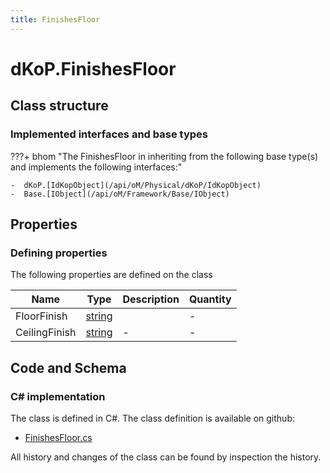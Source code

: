 ```yaml
---
title: FinishesFloor
---
```


# dKoP.FinishesFloor



## Class structure

### Implemented interfaces and base types

???+ bhom "The FinishesFloor in inheriting from the following base type(s) and implements the following interfaces:"

    -  dKoP.[IdKopObject](/api/oM/Physical/dKoP/IdKopObject)
    -  Base.[IObject](/api/oM/Framework/Base/IObject)


## Properties



### Defining properties

The following properties are defined on the class

| Name             | Type             | Description      | Quantity         |
|------------------|------------------|------------------|------------------|
| FloorFinish | [string](https://learn.microsoft.com/en-us/dotnet/api/System.String?view=netstandard-2.0) |  | - |
| CeilingFinish | [string](https://learn.microsoft.com/en-us/dotnet/api/System.String?view=netstandard-2.0) | - | - |


## Code and Schema

### C# implementation

The class is defined in C#. The class definition is available on github:

- [FinishesFloor.cs](https://github.com/BHoM/dKoP_Toolkit/blob/develop/dKoP_oM/Perfomance/Finishes/FinishesFloor.cs)

All history and changes of the class can be found by inspection the history.
